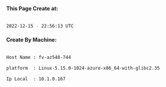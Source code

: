 
   
#### This Page Create at:

```bash

2022-12-15 - 22:56:13 UTC

```

#### Create By Machine:

```bash

Host Name : fv-az548-744

platform  : Linux-5.15.0-1024-azure-x86_64-with-glibc2.35

Ip Local  : 10.1.0.167

```

